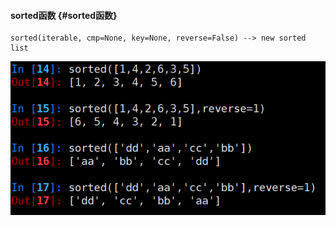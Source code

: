 #### sorted函数 {#sorted函数}

```
sorted(iterable, cmp=None, key=None, reverse=False) --> new sorted list
```

![](/assets/Snip20180227_3.png)

